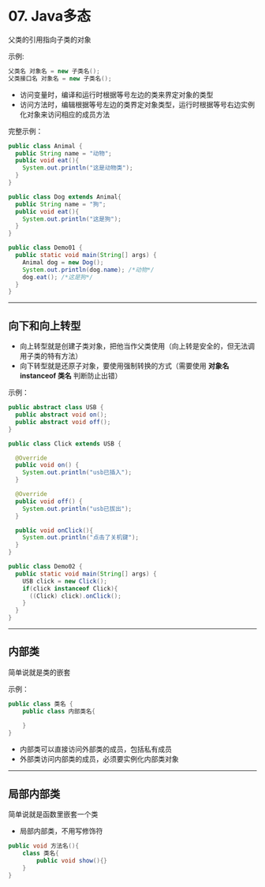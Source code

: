 # 07. Java多态

父类的引用指向子类的对象

示例:

```java
父类名 对象名 = new 子类名();
父类接口名 对象名 = new 子类名();
```

- 访问变量时，编译和运行时根据等号左边的类来界定对象的类型
- 访问方法时，编辑根据等号左边的类界定对象类型，运行时根据等号右边实例化对象来访问相应的成员方法

完整示例：

```java
public class Animal {
  public String name = "动物";
  public void eat(){
    System.out.println("这是动物类");
  }
}

public class Dog extends Animal{
  public String name = "狗";
  public void eat(){
    System.out.println("这是狗");
  }
}

public class Demo01 {
  public static void main(String[] args) {
    Animal dog = new Dog();
    System.out.println(dog.name); /*动物*/
    dog.eat(); /*这是狗*/
  }
}
```

---

## 向下和向上转型

- 向上转型就是创建子类对象，把他当作父类使用（向上转是安全的，但无法调用子类的特有方法）
- 向下转型就是还原子对象，要使用强制转换的方式（需要使用 **对象名 instanceof 类名** 判断防止出错）

示例：

```java
public abstract class USB {
  public abstract void on();
  public abstract void off();
}

public class Click extends USB {

  @Override
  public void on() {
    System.out.println("usb已插入");
  }

  @Override
  public void off() {
    System.out.println("usb已拔出");
  }

  public void onClick(){
    System.out.println("点击了关机键");
  }
}

public class Demo02 {
  public static void main(String[] args) {
    USB click = new Click();
    if(click instanceof Click){
      ((Click) click).onClick();
    }
  }
}
```

---

## 内部类

简单说就是类的嵌套

示例：

```java
public class 类名 {
    public class 内部类名{
        
    }
}
```

- 内部类可以直接访问外部类的成员，包括私有成员
- 外部类访问内部类的成员，必须要实例化内部类对象

---

## 局部内部类

简单说就是函数里嵌套一个类

- 局部内部类，不用写修饰符

```java
public void 方法名(){
    class 类名{
        public void show(){}
    }
}
```

